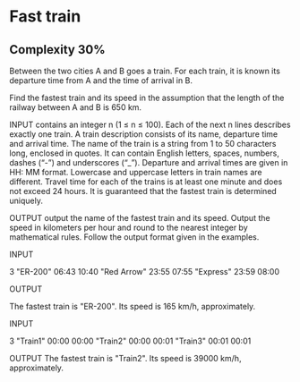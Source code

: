 # Fast train

## Complexity 30%

Between the two cities A and B goes a train. For each train, it is known its departure time from A and the time of arrival in B.

Find the fastest train and its speed in the assumption that the length of the railway between A and B is 650 km.

INPUT contains an integer n (1 ≤ n ≤ 100). Each of the next n lines describes exactly one train.
A train description consists of its name, departure time and arrival time. The name of the train is a string from 1 to 50 characters long, enclosed in quotes. It can contain English letters, spaces, numbers, dashes (“-”) and underscores (“_”). Departure and arrival times are given in HH: MM format. Lowercase and uppercase letters in train names are different.
Travel time for each of the trains is at least one minute and does not exceed 24 hours.
It is guaranteed that the fastest train is determined uniquely.

OUTPUT output the name of the fastest train and its speed. Output the speed in kilometers per hour and round to the nearest integer by mathematical rules. Follow the output format given in the examples.


INPUT

3
"ER-200" 06:43 10:40
"Red Arrow" 23:55 07:55
"Express" 23:59 08:00

OUTPUT

The fastest train is "ER-200".
Its speed is 165 km/h, approximately.

INPUT

3
"Train1" 00:00 00:00
"Train2" 00:00 00:01
"Train3" 00:01 00:01

OUTPUT
The fastest train is "Train2".
Its speed is 39000 km/h, approximately.
